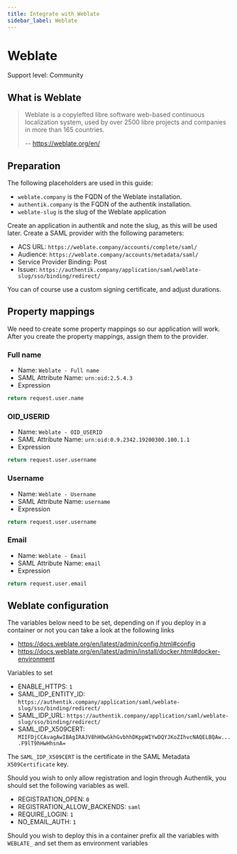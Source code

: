```yaml
---
title: Integrate with Weblate
sidebar_label: Weblate
---
```


# Weblate

<span class="badge badge--secondary">Support level: Community</span>

## What is Weblate

> Weblate is a copylefted libre software web-based continuous localization system, used by over 2500 libre projects and companies in more than 165 countries.
>
> -- https://weblate.org/en/

## Preparation

The following placeholders are used in this guide:

- `weblate.company` is the FQDN of the Weblate installation.
- `authentik.company` is the FQDN of the authentik installation.
- `weblate-slug` is the slug of the Weblate application

Create an application in authentik and note the slug, as this will be used later. Create a SAML provider with the following parameters:

- ACS URL: `https://weblate.company/accounts/complete/saml/`
- Audience: `https://weblate.company/accounts/metadata/saml/`
- Service Provider Binding: Post
- Issuer: `https://authentik.company/application/saml/weblate-slug/sso/binding/redirect/`

You can of course use a custom signing certificate, and adjust durations.

## Property mappings

We need to create some property mappings so our application will work. After you create the property mappings, assign them to the provider.

### Full name

- Name: `Weblate - Full name`
- SAML Attribute Name: `urn:oid:2.5.4.3`
- Expression

```python
return request.user.name
```

### OID_USERID

- Name: `Weblate - OID_USERID`
- SAML Attribute Name: `urn:oid:0.9.2342.19200300.100.1.1`
- Expression

```python
return request.user.username
```

### Username

- Name: `Weblate - Username`
- SAML Attribute Name: `username`
- Expression

```python
return request.user.username
```

### Email

- Name: `Weblate - Email`
- SAML Attribute Name: `email`
- Expression

```python
return request.user.email
```

## Weblate configuration

The variables below need to be set, depending on if you deploy in a container or not you can take a look at the following links

- https://docs.weblate.org/en/latest/admin/config.html#config
- https://docs.weblate.org/en/latest/admin/install/docker.html#docker-environment

Variables to set

- ENABLE_HTTPS: `1`
- SAML_IDP_ENTITY_ID: `https://authentik.company/application/saml/weblate-slug/sso/binding/redirect/`
- SAML_IDP_URL: `https://authentik.company/application/saml/weblate-slug/sso/binding/redirect/`
- SAML_IDP_X509CERT: `MIIFDjCCAvagAwIBAgIRAJV8hH0wGkhGvbhhDKppWIYwDQYJKoZIhvcNAQELBQAw....F9lT9hHwHhsnA=`

The `SAML_IDP_X509CERT` is the certificate in the SAML Metadata `X509Certificate` key.

Should you wish to only allow registration and login through Authentik, you should set the following variables as well.

- REGISTRATION_OPEN: `0`
- REGISTRATION_ALLOW_BACKENDS: `saml`
- REQUIRE_LOGIN: `1`
- NO_EMAIL_AUTH: `1`

Should you wish to deploy this in a container prefix all the variables with `WEBLATE_` and set them as environment variables
